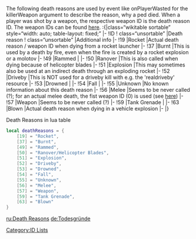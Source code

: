 The following death reasons are used by event like onPlayerWasted for the killerWeapon argument to describe the reason, why a ped died.
When a player was shot by a weapon, the respective weapon ID is the death reason ID. The weapon IDs can be found [here](/docs/weapons.md "wikilink").
:{|class=“wikitable sortable” style=“width: auto; table-layout: fixed;” |- !ID ! class=“unsortable” |Death reason ! class=“unsortable” |Additional info |- !19 |Rocket |Actual death reason / weapon ID when dying from a rocket launcher |- !37 |Burnt |This is used by a death by fire, even when the fire is created by a rocket explosion or a molotov |- !49 |Rammed | |- !50 |Ranover |This is also called when dying because of helicopter blades |- !51 |Explosion |This may sometimes also be used at an indirect death through an exploding rocket |- !52 |Driveby |This is NOT used for a driveby kill with e.g. the 'realdriveby' resource |- !53 |Drowned | |- !54 |Fall | |- !55 |Unknown |No known information about this death reason |- !56 |Melee |Seems to be never called (?); for an actual melee death, the fist weapon ID (0) is used (see [here](/docs/weapons.md "wikilink")) |- !57 |Weapon |Seems to be never called (?) |- !59 |Tank Grenade | |- !63 |Blown |Actual death reason when dying in a vehicle explosion |- |}

Death Reasons in lua table

``` lua
local deathReasons = {
    [19] = "Rocket",
    [37] = "Burnt",
    [49] = "Rammed",
    [50] = "Ranover/Helicopter Blades",
    [51] = "Explosion",
    [52] = "Driveby",
    [53] = "Drowned",
    [54] = "Fall",
    [55] = "Unknown",
    [56] = "Melee",
    [57] = "Weapon",
    [59] = "Tank Grenade",
    [63] = "Blown"
}
```

[ru:Death Reasons](/docs/ru-death_reasons.md "wikilink") [de:Todesgründe](/docs/de-todesgründe.md "wikilink")

[Category:ID Lists](/docs/category-id_lists.md "wikilink")
